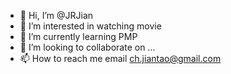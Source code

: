 - 👋 Hi, I’m @JRJian
- 👀 I’m interested in watching movie
- 🌱 I’m currently learning PMP
- 💞️ I’m looking to collaborate on ...
- 📫 How to reach me email ch.jiantao@gmail.com

<!---
JRJian/JRJian is a ✨ special ✨ repository because its `README.md` (this file) appears on your GitHub profile.
You can click the Preview link to take a look at your changes.
--->
